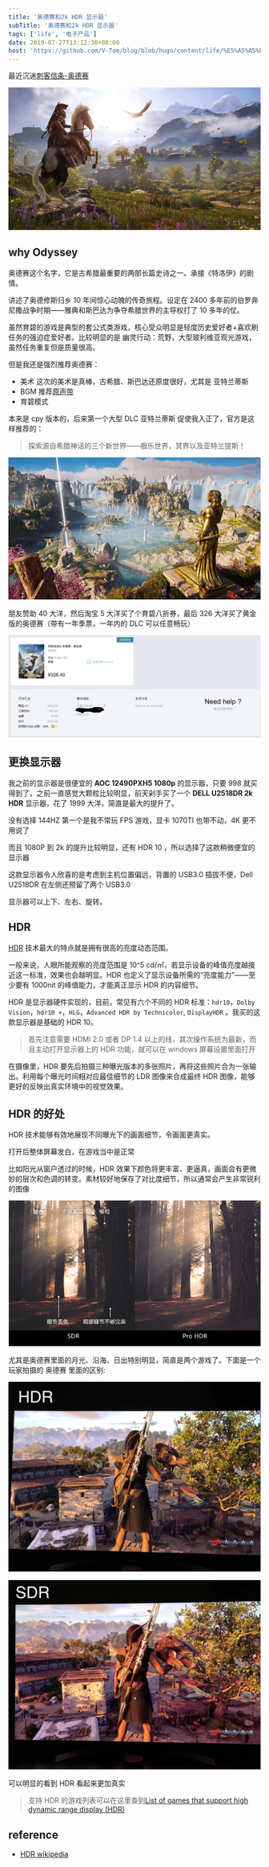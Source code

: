 ```yaml
---
title: '奥德赛和2k HDR 显示器'
subTitle: '奥德赛和2k HDR 显示器'
tags: ['life', '电子产品']
date: 2019-07-27T13:12:30+08:00
host: 'https://github.com/V-Tom/blog/blob/hugo/content/life/%E5%A5%A5%E5%BE%B7%E8%B5%9B%E5%92%8C2k%20HDR%20%E6%98%BE%E7%A4%BA%E5%99%A8/index.md'
---
```


最近沉迷[刺客信条-奥德赛](https://store.ubi.com/cn/%E5%88%BA%E5%AE%A2%E4%BF%A1%E6%9D%A1--%E5%A5%A5%E5%BE%B7%E8%B5%9B/5afda5f788a7e34d25b5012f.html)

![odyssey.jpg](./odyssey.jpg)

## why Odyssey

奥德赛这个名字，它是古希腊最重要的两部长篇史诗之一。承接《特洛伊》的剧情。

讲述了奥德修斯归乡 10 年间惊心动魄的传奇旅程。设定在 2400 多年前的伯罗奔尼撒战争时期——雅典和斯巴达为争夺希腊世界的主导权打了 10 多年的仗。

虽然育碧的游戏是典型的套公式类游戏，核心受众明显是轻度历史爱好者+喜欢刷任务的强迫症爱好者。比较明显的是 幽灵行动：荒野，大型玻利维亚观光游戏，虽然任务重复但是质量很高。

但是我还是强烈推荐奥德赛：

- 美术 这次的美术是真棒，古希腊、斯巴达还原度很好，尤其是 亚特兰蒂斯
- BGM 推荐[原声带](https://www.xiami.com/album/bC7oe72717a5)
- 育碧模式

本来是 cpy 版本的，后来第一个大型 DLC 亚特兰蒂斯 促使我入正了，官方是这样推荐的：

> 探索源自希腊神话的三个新世界——极乐世界，冥界以及亚特兰提斯！

![atlanta](./atlanta.jpg)

朋友赞助 40 大洋，然后淘宝 5 大洋买了个育碧八折券，最后 326 大洋买了黄金版的奥德赛（带有一年季票，一年内的 DLC 可以任意畅玩）

![bill.png](./bill.png)

## 更换显示器

我之前的显示器是很便宜的 **AOC 12490PXH5 1080p** 的显示器，只要 998 就买得到了，之前一直感觉大颗粒比较明显，前天剁手买了一个 **DELL U2518DR 2k HDR** 显示器，花了 1999 大洋，简直是最大的提升了。

没有选择 144HZ 第一个是我不常玩 FPS 游戏，显卡 1070TI 也带不动，4K 更不用说了

而且 1080P 到 2k 的提升比较明显，还有 HDR 10 ，所以选择了这款稍微便宜的显示器

这款显示器令人欣喜的是考虑到主机位置偏远，背置的 USB3.0 插拔不便，Dell U2518DR 在左侧还预留了两个 USB3.0

显示器可以上下、左右、旋转。

## HDR

[HDR](https://en.wikipedia.org/wiki/High-dynamic-range_video) 技术最大的特点就是拥有很高的亮度动态范围。

一般来说，人眼所能观察的亮度范围是 10^5 cd/㎡，若显示设备的峰值亮度越接近这一标准，效果也会越明显。HDR 也定义了显示设备所需的“亮度能力”——至少要有 1000nit 的峰值能力，才能真正显示 HDR 的内容细节。

HDR 是显示器硬件实现的，目前，常见有六个不同的 HDR 标准：`hdr10`，`Dolby Vision`，`hdr10 +`，`HLG`，`Advanced HDR by Technicolor`, `DisplayHDR` 。我买的这款显示器是基础的 HDR 10。

> 首先注意需要 HDMI 2.0 或者 DP 1.4 以上的线，其次操作系统为最新，而且主动打开显示器上的 HDR 功能，就可以在 windows 屏幕设置里面打开

在摄像里，HDR 要先后拍摄三种曝光版本的多张照片，再将这些照片合为一张输出。利用每个曝光时间相对应最佳细节的 LDR 图像来合成最终 HDR 图像，能够更好的反映出真实环境中的视觉效果。

## HDR 的好处

HDR 技术能够有效地展现不同曝光下的画面细节，令画面更真实。

打开后整体屏幕发白，在游戏当中是正常

比如阳光从窗户透过的时候，HDR 效果下颜色将更丰富、更逼真，画面会有更微妙的层次和色调的转变。素材较好地保存了对比度细节，所以通常会产生非常锐利的图像

![sdr-vs-hdr.png](./sdr-vs-hdr.png)

尤其是奥德赛里面的月光、沿海、日出特别明显，简直是两个游戏了。下面是一个玩家拍摄的 奥德赛 里面的区别:

![hdr-odyssey.jpg](./hdr-odyssey.jpg)

![sdr-odyssey.jpg](./sdr-odyssey.jpg)

可以明显的看到 HDR 看起来更加真实

> 支持 HDR 的游戏列表可以在这里查到[List of games that support high dynamic range display (HDR)](<https://pcgamingwiki.com/wiki/List_of_games_that_support_high_dynamic_range_display_(HDR)>)

## reference

- [HDR wikipedia](https://en.wikipedia.org/wiki/High-dynamic-range_video)
